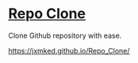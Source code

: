 # [Repo Clone](https://jxmked.github.io/Repo_Clone/)
Clone Github repository with ease. 

https://jxmked.github.io/Repo_Clone/
